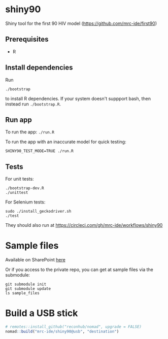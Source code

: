 # shiny90
Shiny tool for the first 90 HIV model (https://github.com/mrc-ide/first90)

## Prerequisites
* R

## Install dependencies
Run

```
./bootstrap
```

to install R dependencies. If your system doesn't suppport bash, then instead 
run `./bootstrap.R`.

## Run app
To run the app: `./run.R`

To run the app with an inaccurate model for quick testing:

```
SHINY90_TEST_MODE=TRUE ./run.R
```

## Tests

For unit tests:
```
./bootstrap-dev.R
./unittest
```

For Selenium tests:
```
sudo ./install_geckodriver.sh
./test
```

They should also run at https://circleci.com/gh/mrc-ide/workflows/shiny90

# Sample files
Available on SharePoint [here](https://imperiallondon-my.sharepoint.com/:f:/r/personal/epidem_ic_ac_uk/Documents/UNAIDS%20Ref%20Group%20Shared%20Drive/Ref%20Group%20Meetings/Meetings%202018/first%2090%20workshop%20-%20Wisbech%20August%202018?csf=1&e=MFospr)

Or if you access to the private repo, you can get at sample files via the submodule:

```
git submodule init
git submodule update
ls sample_files
```

# Build a USB stick

```r
# remotes::install_github("reconhub/nomad", upgrade = FALSE)
nomad::build("mrc-ide/shiny90@usb", "destination")
```
